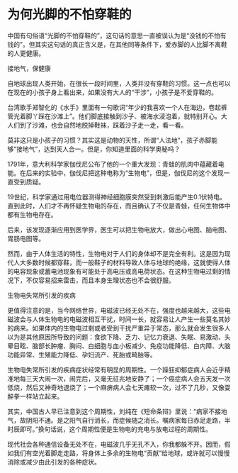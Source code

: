 # 为何光脚的不怕穿鞋的

中国有句俗语“光脚的不怕穿鞋的”，这句话的意思一直被误认为是“没钱的不怕有钱的”。但其实这句话的真正含义是，在其他同等条件下，爱赤脚的人比脚不离鞋的人更健康。

接地气，保健康

自地球出现人类开始，在很长一段时间里，人类并没有穿鞋的习惯。这一点也可以在现在的小孩子身上看出来，如果没有大人的“干涉”，小孩子是不爱穿鞋的。

台湾歌手郑智化的《水手》里面有一句歌词“年少的我喜欢一个人在海边，卷起裤管光着脚丫踩在沙滩上”。他们脚底接触到沙子、被海水浸泡着，就特别开心。大人们到了沙滩，也会自然地脱掉鞋袜，踩着沙子走一走，看一看。

莫非这只是小孩子的习惯？其实这是动物的天性，所谓“人法地”，孩子赤脚能够“接地气”，达到天人合一。但是，你知道里面的科学奥秘吗？

1791年，意大利科学家伽伐尼公布了他的一个重大发现：青蛙的肌肉中蕴藏着电能。在后来的实验中，伽伐尼把这种电称为“生物电”，但是，伽伐尼的这个发现一直受到质疑。

19世纪，科学家通过用电位器测得神经细胞膜突然受到刺激后能产生0.1伏特电。直到此时，人们才不再怀疑生物电的存在，而且确认了不仅是青蛙，任何生物体中都有生物电存在。

后来，该发现逐渐应用到医学界，医生可以把生物电放大，做出心电图、脑电图、胃肠电图等。

然而，由于人体生活的特性，生物电对于人们的身体却不是完全有利。这是因为现代人大多数时候都穿鞋，而一般鞋子的材料导致人体与地球的绝缘，这就使得人体的电容现象或蓄电池现象有可能处于高电压或高电荷状态。在这种生物电过剩的情况下，不仅容易招来雷击，而且本身生理状态也不会很舒服。

生物电失常所引发的疾病

更值得注意的是，当今网络世界，电磁波已经无处不在，强度也越来越大，这些电磁波会与人体生物电的电磁波相互干扰，时间一长，就容易让人产生一些莫名其妙的病来。如果体内的生物电过剩或者受到干扰严重异于常态，那么就会发生很多人以为是其他原因所导致的问题：食欲下降、乏力、记忆力衰退、失眠、易激动、头晕目眩、脑部长肿瘤、胸闷、白细胞与血小板减少、免疫功能降低、白内障、大脑功能异常、生殖能力降低、孕妇流产、死胎或畸胎等。

生物电失常所引发的疾病症状经常有明显的周期性。一个躁狂抑郁症病人会近乎精准地每三天大闹一次，闹完后，又毫无征兆地安静了；一个癌症病人会五天发一次低烧，然后又神奇地退烧了；一个麻痹病人会七天瘫软一次，过不了几秒，又像耍醉拳一样站立起来。

其实，中国古人早已注意到这个周期性，刘纯在《短命条辩》里说：“病家不接地气，故阴阳不通。是之阳气自行消长，而症候随之消长。嘱病家每日赤足走路，半时辰即可。”换句话说，这个周期性便是生物电的充电与放电过程的周期性。

现代社会各种通信设备无处不在，电磁波几乎无孔不入，你我都躲不开。因而，假如我们有空光着脚走走路，将身体上多余的生物电“贡献”给地球，或许就可以慢慢消除或减少由此引发的各种症状。